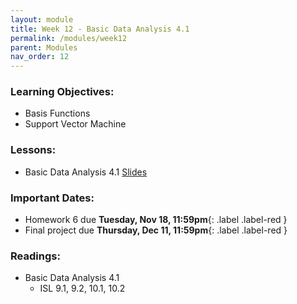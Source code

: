 ```yaml
---
layout: module
title: Week 12 - Basic Data Analysis 4.1
permalink: /modules/week12
parent: Modules
nav_order: 12
---
```


### Learning Objectives:
* Basis Functions
* Support Vector Machine



### Lessons:
* Basic Data Analysis 4.1 [Slides]()
 

### Important Dates:
* Homework 6 due **Tuesday, Nov 18, 11:59pm**{: .label .label-red }
* Final project due **Thursday, Dec 11, 11:59pm**{: .label .label-red }


### Readings:
* Basic Data Analysis 4.1
    * ISL 9.1, 9.2, 10.1, 10.2

